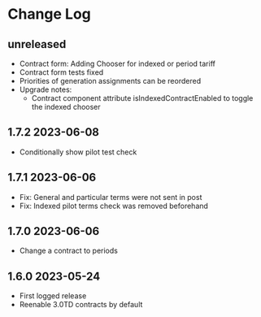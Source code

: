# Change Log

## unreleased

- Contract form: Adding Chooser for indexed or period tariff
- Contract form tests fixed
- Priorities of generation assignments can be reordered
- Upgrade notes:
  - Contract component attribute isIndexedContractEnabled to toggle the indexed chooser


## 1.7.2 2023-06-08

- Conditionally show pilot test check

## 1.7.1 2023-06-06

- Fix: General and particular terms were not sent in post
- Fix: Indexed pilot terms check was removed beforehand

## 1.7.0 2023-06-06

- Change a contract to periods

## 1.6.0 2023-05-24

- First logged release
- Reenable 3.0TD contracts by default
